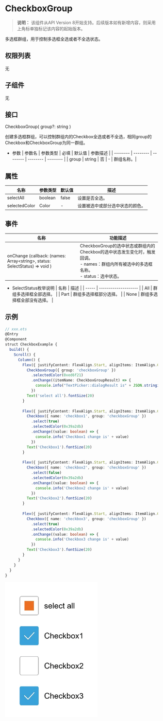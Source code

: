 # CheckboxGroup

>  **说明：**
> 该组件从API Version 8开始支持。后续版本如有新增内容，则采用上角标单独标记该内容的起始版本。

多选框群组，用于控制多选框全选或者不全选状态。

## 权限列表

无

## 子组件

无

## 接口

CheckboxGroup( group?: string )

创建多选框群组，可以控制群组内的Checkbox全选或者不全选，相同group的Checkbox和CheckboxGroup为同一群组。

- 参数
  | 参数名 | 参数类型 | 必填 | 默认值 | 参数描述 |
  | -------- | -------- | -------- | -------- | -------- |
  | group | string | 否 | - | 群组名称。|


## 属性

| 名称 | 参数类型 | 默认值 | 描述 |
| -------- | -------- | -------- | -------- |
| selectAll | boolean | false | 设置是否全选。 |
| selectedColor | Color | - | 设置被选中或部分选中状态的颜色。 |

## 事件

| 名称 | 功能描述 |
| -------- | -------- |
| onChange (callback: (names: Array&lt;string&gt;, status: SelectStatus) => void ) |CheckboxGroup的选中状态或群组内的Checkbox的选中状态发生变化时，触发回调。<br>- names：群组内所有被选中的多选框名称。<br>- status：选中状态。|

- SelectStatus枚举说明
  | 名称  | 描述 |
  | ----- | -------------------- |
  | All   | 群组多选择框全部选择。 |
  | Part  | 群组多选择框部分选择。 |
  | None  | 群组多选择框全部没有选择。 |


## 示例

```ts
// xxx.ets
@Entry
@Component
struct CheckboxExample {
  build() {
    Scroll() {
      Column() {
        Flex({ justifyContent: FlexAlign.Start, alignItems: ItemAlign.Center }) {
          CheckboxGroup({ group: 'checkboxGroup' })
            .selectedColor(0xed6f21)
            .onChange((itemName: CheckboxGroupResult) => {
              console.info("TextPicker::dialogResult is" + JSON.stringify(itemName))
            })
          Text('select all').fontSize(20)
        }

        Flex({ justifyContent: FlexAlign.Start, alignItems: ItemAlign.Center }) {
          Checkbox({ name: 'checkbox1', group: 'checkboxGroup' })
            .select(true)
            .selectedColor(0x39a2db)
            .onChange((value: boolean) => {
              console.info('Checkbox1 change is' + value)
            })
          Text('Checkbox1').fontSize(20)
        }

        Flex({ justifyContent: FlexAlign.Start, alignItems: ItemAlign.Center }) {
          Checkbox({ name: 'checkbox2', group: 'checkboxGroup' })
            .select(false)
            .selectedColor(0x39a2db)
            .onChange((value: boolean) => {
              console.info('Checkbox2 change is' + value)
            })
          Text('Checkbox2').fontSize(20)
        }

        Flex({ justifyContent: FlexAlign.Start, alignItems: ItemAlign.Center }) {
          Checkbox({ name: 'checkbox3', group: 'checkboxGroup' })
            .select(true)
            .selectedColor(0x39a2db)
            .onChange((value: boolean) => {
              console.info('Checkbox3 change is' + value)
            })
          Text('Checkbox3').fontSize(20)
        }
      }
    }
  }
}
```
![](figures/checkboxgroup.gif)

